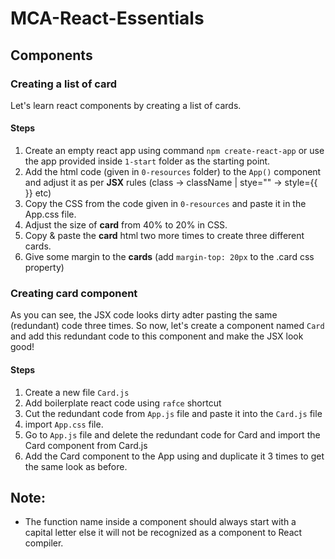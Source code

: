 # MCA-React-Essentials

## Components

### Creating a list of card

Let's learn react components by creating a list of cards.

#### Steps
1. Create an empty react app using command `npm create-react-app` or use the app provided inside `1-start` folder as the starting point.
1. Add the html code (given in `0-resources` folder) to the `App()` component and adjust it as per **JSX** rules (class -> className | stye="" -> style={{ }} etc)
1. Copy the CSS from the code given in `0-resources` and paste it in the App.css file.
1. Adjust the size of **card** from 40% to 20% in CSS.
1. Copy & paste the **card** html two more times to create three different cards.
1. Give some margin to the **cards** (add `margin-top: 20px` to the .card css property)

### Creating card component

As you can see, the JSX code looks dirty adter pasting the same (redundant) code three times. So now, let's create a component named `Card` and add this redundant code to this component and make the JSX look good!

#### Steps

1. Create a new file `Card.js`
1. Add boilerplate react code using `rafce` shortcut
1. Cut the redundant code from `App.js` file and paste it into the `Card.js` file
1. import `App.css` file.
2. Go to `App.js` file and delete the redundant code for Card and import the Card component from Card.js
3. Add the Card component to the App using <Card /> and duplicate it 3 times to get the same look as before.

## Note:
- The function name inside a component should always start with a capital letter else it will not be recognized as a component to React compiler.